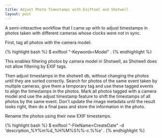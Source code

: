 ```yaml
---
title: Adjust Photo Timestamps with Exiftool and Shotwell
layout: post
---
```


A semi-interactive workflow that I came up with to adjust timestamps
in photos taken with different cameras whose clocks were not in sync.

First, tag all photos with the camera model:

{% highlight bash %}
  $ exiftool "-Keywords<Model" .
{% endhighlight %}

This enables filtering photos by camera model in Shotwell, as
Shotwell does not allow filtering by EXIF tags.

Then adjust timestamps in the shotwell db, without changing the
photos until they are sorted correctly. Search for photos of the
same event taken by multiple cameras, give them a temporary tag and
use these tagged events to align the timestamps in the photos. 
Mark all photos tagged with a camera model and use the adjust
timestamp feature to shift the timestamps of all photos by the same
event. Don't update the image metadata until the result looks right,
then do a final pass and store the information in the photo.

Rename the photos using their new EXIF timestamps.

{% highlight bash %}
  $ exiftool "-FileName<CreateDate" -d 'description_%Y%m%d_%H%M%S%%-c.%%e' .
{% endhighlight %}


